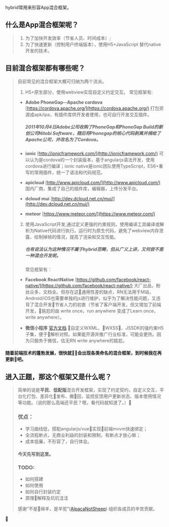 hybrid常用来形容App混合框架。
## 什么是App混合框架呢？
> 1. 为了加快开发效率（节省人员、时间成本）;
> 2. 为了快速更新（控制用户终端版本），使用H5+JavaScript 替代native开发的技术。
## 目前混合框架都有哪些呢？
> 目前常见的混合框架大概可归纳为两个流派。
>1. H5+原生部分，使用webview实现自定义约定交互。
> 常见框架有:
>* **Adobe PhoneGap--Apache cordova** [https://cordova.apache.org/](https://cordova.apache.org/) 打包资源成apk/ipa，有插件库供开发者使用，也可自行开发交互插件。
>   ##### 2011年10月4日Adobe公司收购了PhoneGap和PhoneGap Build的新创公司Nitobi Software，随后将Phonegap的核心代码剥离并捐给了Apache公司，并改名为了Cordova。
>
>* **ionic** [http://ionicframework.com/](http://ionicframework.com/) 可以认为是cordova的一个封装版本，基于angularjs语法开发，使用cordova进行编译；ionic native是ionic团队使用TypeScript，ES6+重写的常用插件，统一了语法和代码规范。
>* **apicloud** [http://www.apicloud.com/](http://www.apicloud.com/) 国内厂商，集成了自己的插件库，编辑器，上传分发平台。
>* **dcloud mui** [http://dev.dcloud.net.cn/mui/](http://dev.dcloud.net.cn/mui/) 
>* **meteor** [https://www.meteor.com/](https://www.meteor.com/)
>
>2. 使用JavaScript开发,通过定义更强的约束规则，使用编译工具编译或解析为Native代码进行执行。运行时为原生代码，避免了webview内存泄露、绘制掉帧的情况，提高了渲染和交互性能。
>    ##### 也有说法认为这种情况不属于hybrid范畴，但从广义上讲，又何尝不是一种混合开发呢。
>    常见框架有：
>* **Facebook ReactNative** [https://github.com/facebook/react-native/](https://github.com/facebook/react-native/) 大厂出品，粉丝众多，文档全。但存在这通用性差的缺点，RN无法用于M站，Android/iOS也需要单独的js进行维护，似乎为了解决性能问题，又违背了混合开发节省人力的初衷（节省了客户端开发，但又增加了前端开发，尴尬的由 write once，run anywhere 变成了Learn once，write anywhere）。
>
>* **微信小程序** [官方文档](https://mp.weixin.qq.com/debug/wxadoc/dev/) 自定义WXML、WXSS、JSSDK的强约束H5子集，便于解析对照。如果能开源并推广行业标准，可能会更热。因为只服务于微信，估无RN write anywhere的尴尬。
>
#### 随着前端技术的蓬勃发展，很快就会出现各类命名的混合框架，到时候我在再更新吧。

## 进入正题，那这个框架又是什么呢？
> 简单的说是**平民**、**低配版**混合开发框架，实现了约定契约，自定义交互，平台化打包、差异化发布、撤回，监控反馈用户更新状态、版本使用情况等功能。（说的那么高端还平民？嗯，看代码就知道了。）
> ### 优点：
>* 学习曲线低，搭配angularjs/vue实现前端mvvm快速绑定；
>* 全流程断点，无商业利益的封装和限制，有断点才放心嘛；
>* 成本低廉，不形容了，自行体会。
> #### 今天先写到这里。
> ### **TODO:**
>* 如何搭建
>* 如何使用
>* 如何自行封装约定
>* 原理解释及坑坑洼洼
>
> 感谢“不是绵羊，是羊驼”([AlpacaNotSheep](https://github.com/AlpacaNotSheep/)) 组织各成员的辛苦贡献。










